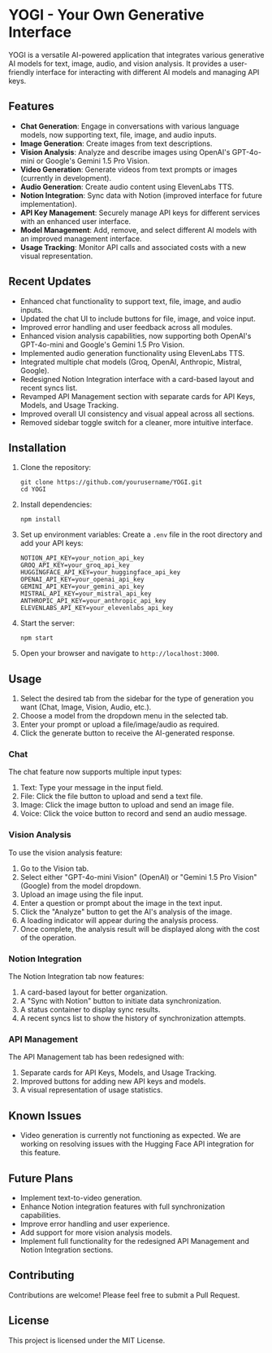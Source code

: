 # YOGI - Your Own Generative Interface

YOGI is a versatile AI-powered application that integrates various generative AI models for text, image, audio, and vision analysis. It provides a user-friendly interface for interacting with different AI models and managing API keys.

## Features

- **Chat Generation**: Engage in conversations with various language models, now supporting text, file, image, and audio inputs.
- **Image Generation**: Create images from text descriptions.
- **Vision Analysis**: Analyze and describe images using OpenAI's GPT-4o-mini or Google's Gemini 1.5 Pro Vision.
- **Video Generation**: Generate videos from text prompts or images (currently in development).
- **Audio Generation**: Create audio content using ElevenLabs TTS.
- **Notion Integration**: Sync data with Notion (improved interface for future implementation).
- **API Key Management**: Securely manage API keys for different services with an enhanced user interface.
- **Model Management**: Add, remove, and select different AI models with an improved management interface.
- **Usage Tracking**: Monitor API calls and associated costs with a new visual representation.

## Recent Updates

- Enhanced chat functionality to support text, file, image, and audio inputs.
- Updated the chat UI to include buttons for file, image, and voice input.
- Improved error handling and user feedback across all modules.
- Enhanced vision analysis capabilities, now supporting both OpenAI's GPT-4o-mini and Google's Gemini 1.5 Pro Vision.
- Implemented audio generation functionality using ElevenLabs TTS.
- Integrated multiple chat models (Groq, OpenAI, Anthropic, Mistral, Google).
- Redesigned Notion Integration interface with a card-based layout and recent syncs list.
- Revamped API Management section with separate cards for API Keys, Models, and Usage Tracking.
- Improved overall UI consistency and visual appeal across all sections.
- Removed sidebar toggle switch for a cleaner, more intuitive interface.

## Installation

1. Clone the repository:
   ```
   git clone https://github.com/yourusername/YOGI.git
   cd YOGI
   ```

2. Install dependencies:
   ```
   npm install
   ```

3. Set up environment variables:
   Create a `.env` file in the root directory and add your API keys:
   ```
   NOTION_API_KEY=your_notion_api_key
   GROQ_API_KEY=your_groq_api_key
   HUGGINGFACE_API_KEY=your_huggingface_api_key
   OPENAI_API_KEY=your_openai_api_key
   GEMINI_API_KEY=your_gemini_api_key
   MISTRAL_API_KEY=your_mistral_api_key
   ANTHROPIC_API_KEY=your_anthropic_api_key
   ELEVENLABS_API_KEY=your_elevenlabs_api_key
   ```

4. Start the server:
   ```
   npm start
   ```

5. Open your browser and navigate to `http://localhost:3000`.

## Usage

1. Select the desired tab from the sidebar for the type of generation you want (Chat, Image, Vision, Audio, etc.).
2. Choose a model from the dropdown menu in the selected tab.
3. Enter your prompt or upload a file/image/audio as required.
4. Click the generate button to receive the AI-generated response.

### Chat

The chat feature now supports multiple input types:
1. Text: Type your message in the input field.
2. File: Click the file button to upload and send a text file.
3. Image: Click the image button to upload and send an image file.
4. Voice: Click the voice button to record and send an audio message.

### Vision Analysis

To use the vision analysis feature:

1. Go to the Vision tab.
2. Select either "GPT-4o-mini Vision" (OpenAI) or "Gemini 1.5 Pro Vision" (Google) from the model dropdown.
3. Upload an image using the file input.
4. Enter a question or prompt about the image in the text input.
5. Click the "Analyze" button to get the AI's analysis of the image.
6. A loading indicator will appear during the analysis process.
7. Once complete, the analysis result will be displayed along with the cost of the operation.

### Notion Integration

The Notion Integration tab now features:
1. A card-based layout for better organization.
2. A "Sync with Notion" button to initiate data synchronization.
3. A status container to display sync results.
4. A recent syncs list to show the history of synchronization attempts.

### API Management

The API Management tab has been redesigned with:
1. Separate cards for API Keys, Models, and Usage Tracking.
2. Improved buttons for adding new API keys and models.
3. A visual representation of usage statistics.

## Known Issues

- Video generation is currently not functioning as expected. We are working on resolving issues with the Hugging Face API integration for this feature.

## Future Plans

- Implement text-to-video generation.
- Enhance Notion integration features with full synchronization capabilities.
- Improve error handling and user experience.
- Add support for more vision analysis models.
- Implement full functionality for the redesigned API Management and Notion Integration sections.

## Contributing

Contributions are welcome! Please feel free to submit a Pull Request.

## License

This project is licensed under the MIT License.
